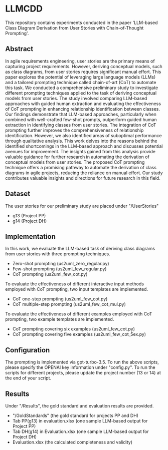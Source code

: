 # LLMCDD
This repository contains experiments conducted in the paper 'LLM-based Class Diagram Derivation from User Stories with Chain-of-Thought Prompting'.

## Abstract
In agile requirements engineering, user stories are the primary means of capturing project requirements. However, deriving conceptual models, such as class diagrams, from user stories requires significant manual effort. This paper explores the potential of leveraging large language models (LLMs) and a tailored prompting technique called chain-of-art (CoT) to automate this task. We conducted a comprehensive preliminary study to investigate different prompting techniques applied to the task of deriving conceptual models from user stories. The study involved comparing LLM-based approaches with guided human extraction and evaluating the effectiveness of CoT prompting in enhancing relationship identification between classes. Our findings demonstrate that LLM-based approaches, particularly when combined with well-crafted few-shot prompts, outperform guided human extraction in identifying classes from user stories. The integration of CoT prompting further improves the comprehensiveness of relationship identification. However, we also identified areas of suboptimal performance through qualitative analysis. This work delves into the reasons behind the identified shortcomings in the LLM-based approach and discusses potential avenues for improvement. The insights gained from this analysis provide valuable guidance for further research in automating the derivation of conceptual models from user stories. The proposed CoT prompting technique offers a promising pathway to automate the derivation of class diagrams in agile projects, reducing the reliance on manual effort. Our study contributes valuable insights and directions for future research in this field.

## Dataset
The user stories for our preliminary study are placed under "/UserStories"
- g13 (Project PP)
- g14 (Project DH)

## Implementation
In this work, we evaluate the LLM-based task of deriving class diagrams from user stories with three prompting techniques.
- Zero-shot prompting (us2uml_zero_regular.py)
- Few-shot prompting (us2uml_few_regular.py)
- CoT prompting (us2uml_few_cot.py)

To evaluate the effectiveness of different interactive input methods employed with CoT prompting, two input templates are implemented.
- CoT one-step prompting (us2uml_few_cot.py)
- CoT multiple-step prompting (us2uml_few_cot_mul.py)

To evaluate the effectiveness of different examples employed with CoT prompting, two example templates are implemented.
- CoT prompting covering six examples (us2uml_few_cot.py)
- CoT prompting covering five examples (us2uml_few_cot_5ex.py)

## Configuration
The prompting is implemented via gpt-turbo-3.5. To run the above scripts, please specify the OPENAI key information under "config.py".
To run the scripts for different projects, please update the project number (13 or 14) at the end of your script.

## Results
Under "/Results", the gold standard and evaluation results are provided.
- "/GoldStandards" (the gold standard for projects PP and DH)
- Tab PP(g13) in evaluation.xlsx  (one sample LLM-based output for Project PP)
- Tab DH(g14) in Evaluation.xlsx (one sample LLM-based output for Project DH)
- Evaluation.xlsx (the calculated completeness and validity)
